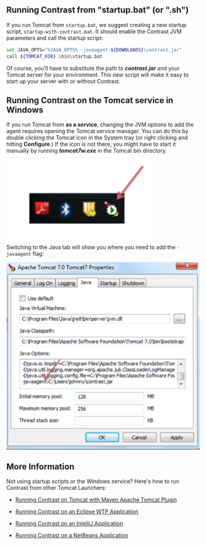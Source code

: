 <!--
title: "Installing on Tomcat"
description: "Tomcat installation process using Windows or startup script"
tags: "java agent installation Tomcat"
-->


## Running Contrast from "startup.bat" (or ".sh")

If you run Tomcat from `startup.bat`, we suggest creating a new startup script, `startup-with-contrast.bat`. It should enable the Contrast JVM parameters and call the startup script:

``` sh
set JAVA_OPTS="%JAVA_OPTS% -javaagent:${DOWNLOADS}\contrast.jar"
call ${TOMCAT_DIR} \bin\startup.bat
```

Of course, you'll have to substitute the path to ***contrast.jar*** and your Tomcat server for your environment. This new script will make it easy to start up your server with or without Contrast.

## Running Contrast on the Tomcat service in Windows

If you run Tomcat from **as a service**, changing the JVM options to add the agent requires opening the Tomcat service manager. You can do this by double clicking the Tomcat icon in the System tray (or right clicking and hitting **Configure**.) If the icon is not there, you might have to start it manually by running ***tomcat7w.exe*** in the Tomcat bin directory.

<a href="assets/images/KB2-a01_1.png" rel="lightbox" title="System Tray Icon"><img class="thumbnail" src="assets/images/KB2-a01_1.png"/></a>

Switching to the Java tab will show you where you need to add the ```-javaagent``` flag:

<a href="assets/images/KB2-a01_2.png" rel="lightbox" title="Tomcat Properties"><img class="thumbnail" src="assets/images/KB2-a01_2.png"/></a>

## More Information

Not using startup scripts or the Windows service? Here's how to run Contrast from other Tomcat Launchers:

- [Running Contrast on Tomcat with Maven Apache Tomcat Plugin](installation_javainstall.html#apache)

- [Running Contrast on an Eclipse WTP Application](installation_javainstall.html#eclipse)

- [Running Contrast on an IntelliJ Application](installation_javainstall.html#intellij)

- [Running Contrast on a NetBeans Application](installation_javainstall.html#netbeans)

